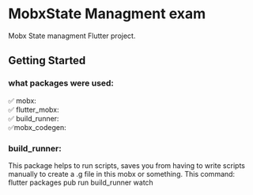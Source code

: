 # MobxState Managment exam

Mobx State managment Flutter project.

## Getting Started

### what packages were used:

 ✅ mobx: </br>
 ✅ flutter_mobx:</br>
 ✅ build_runner: </br>
✅mobx_codegen: </br>

### build_runner: 
This package helps to run scripts, saves you from having to write scripts manually to create a .g file in this mobx or something.
This command:</br>
flutter packages pub run build_runner watch

